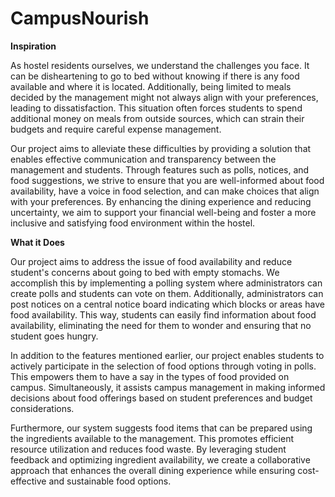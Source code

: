 # CampusNourish

**Inspiration**

As hostel residents ourselves, we understand the challenges you face. It can be disheartening to go to bed without knowing if there is any food available and where it is located. Additionally, being limited to meals decided by the management might not always align with your preferences, leading to dissatisfaction. This situation often forces students to spend additional money on meals from outside sources, which can strain their budgets and require careful expense management.

Our project aims to alleviate these difficulties by providing a solution that enables effective communication and transparency between the management and students. Through features such as polls, notices, and food suggestions, we strive to ensure that you are well-informed about food availability, have a voice in food selection, and can make choices that align with your preferences. By enhancing the dining experience and reducing uncertainty, we aim to support your financial well-being and foster a more inclusive and satisfying food environment within the hostel.


**What it Does**

Our project aims to address the issue of food availability and reduce student's concerns about going to bed with empty stomachs. We accomplish this by implementing a polling system where administrators can create polls and students can vote on them. Additionally, administrators can post notices on a central notice board indicating which blocks or areas have food availability. This way, students can easily find information about food availability, eliminating the need for them to wonder and ensuring that no student goes hungry.

In addition to the features mentioned earlier, our project enables students to actively participate in the selection of food options through voting in polls. This empowers them to have a say in the types of food provided on campus. Simultaneously, it assists campus management in making informed decisions about food offerings based on student preferences and budget considerations.

Furthermore, our system suggests food items that can be prepared using the ingredients available to the management. This promotes efficient resource utilization and reduces food waste. By leveraging student feedback and optimizing ingredient availability, we create a collaborative approach that enhances the overall dining experience while ensuring cost-effective and sustainable food options.

